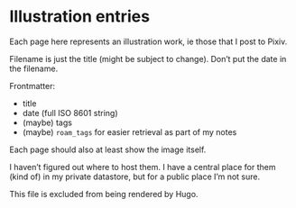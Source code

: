# Illustration entries

Each page here represents an illustration work, ie those that I post to Pixiv.

Filename is just the title (might be subject to change). Don’t put the date in the filename.

Frontmatter:
- title
- date (full ISO 8601 string)
- (maybe) tags
- (maybe) `roam_tags` for easier retrieval as part of my notes

Each page should also at least show the image itself.

I haven’t figured out where to host them. I have a central place for them (kind of) in my private datastore, but for a public place I’m not sure.

This file is excluded from being rendered by Hugo.
